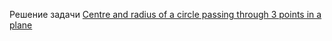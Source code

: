 Решение задачи [Centre and radius of a circle passing through 3 points in a plane](https://rosettacode.org/wiki/Centre_and_radius_of_a_circle_passing_through_3_points_in_a_plane)

